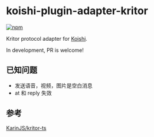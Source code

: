 # koishi-plugin-adapter-kritor

[![npm](https://img.shields.io/npm/v/koishi-plugin-adapter-kritor?style=flat-square)](https://www.npmjs.com/package/koishi-plugin-adapter-kritor)

Kritor protocol adapter for [Koishi](https://koishi.chat).

In development, PR is welcome!

## 已知问题

- 发送语音，视频，图片是空白消息
- at 和 reply 失效

## 参考

[KarinJS/kritor-ts](https://github.com/KarinJS/kritor-ts)
